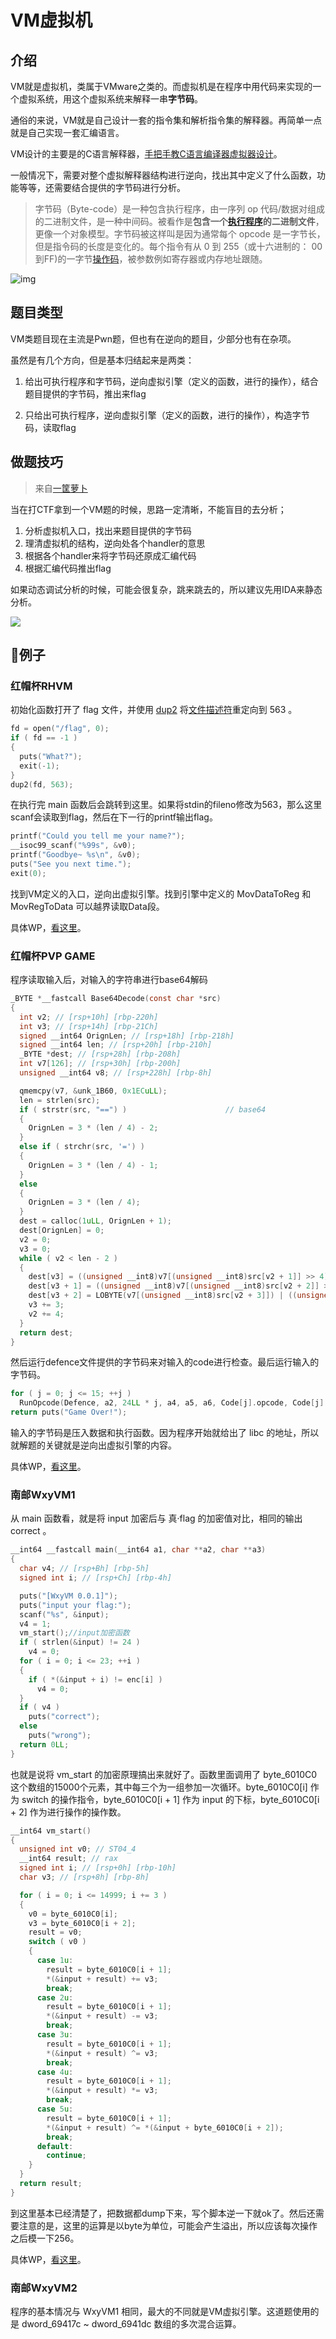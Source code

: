 # VM虚拟机

## 介绍

VM就是虚拟机，类属于VMware之类的。而虚拟机是在程序中用代码来实现的一个虚拟系统，用这个虚拟系统来解释一串**字节码**。

通俗的来说，VM就是自己设计一套的指令集和解析指令集的解释器。再简单一点就是自己实现一套汇编语言。

VM设计的主要是的C语言解释器，[手把手教C语言编译器虚拟器设计](<https://lotabout.me/2015/write-a-C-interpreter-2/>)。



一般情况下，需要对整个虚拟解释器结构进行逆向，找出其中定义了什么函数，功能等等，还需要结合提供的字节码进行分析。

> 字节码（Byte-code）是一种包含执行程序，由一序列 op 代码/数据对组成的二进制文件，是一种中间码。被看作是**包含一个[执行程序](https://baike.baidu.com/item/执行程序)的二进制文件**，更像一个对象模型。字节码被这样叫是因为通常每个 opcode 是一字节长，但是指令码的长度是变化的。每个指令有从 0 到 255（或十六进制的： 00 到FF)的一字节[操作码](https://baike.baidu.com/item/操作码)，被参数例如寄存器或内存地址跟随。

![img](https://gss1.bdstatic.com/-vo3dSag_xI4khGkpoWK1HF6hhy/baike/crop%3D0%2C17%2C512%2C338%3Bc0%3Dbaike80%2C5%2C5%2C80%2C26/sign=b769daa0c095d143ce39be634ec0ae33/b64543a98226cffcebd98911b1014a90f703eaa6.jpg)

## 题目类型

VM类题目现在主流是Pwn题，但也有在逆向的题目，少部分也有在杂项。

虽然是有几个方向，但是基本归结起来是两类：

1. 给出可执行程序和字节码，逆向虚拟引擎（定义的函数，进行的操作），结合题目提供的字节码，推出来flag

2. 只给出可执行程序，逆向虚拟引擎（定义的函数，进行的操作），构造字节码，读取flag

   

## 做题技巧

> 来自[一筐萝卜](<https://radishes.top/>)

当在打CTF拿到一个VM题的时候，思路一定清晰，不能盲目的去分析；

1. 分析虚拟机入口，找出来题目提供的字节码
2. 理清虚拟机的结构，逆向处各个handler的意思
3. 根据各个handler来将字节码还原成汇编代码
4. 根据汇编代码推出flag

如果动态调试分析的时候，可能会很复杂，跳来跳去的，所以建议先用IDA来静态分析。

![](https://raw.githubusercontent.com/skyedai910/Picbed/master/img/20191210235228.png)



## 🌰例子

### 红帽杯RHVM

初始化函数打开了 flag 文件，并使用 [dup2](<https://baike.baidu.com/item/dup2>) 将[文件描述符](https://baike.baidu.com/item/文件描述符)重定向到 563 。

```c
fd = open("/flag", 0);
if ( fd == -1 )
{
  puts("What?");
  exit(-1);
}
dup2(fd, 563);
```

在执行完 main 函数后会跳转到这里。如果将stdin的fileno修改为563，那么这里scanf会读取到flag，然后在下一行的printf输出flag。

```c
printf("Could you tell me your name?");
__isoc99_scanf("%99s", &v0);
printf("Goodbye~ %s\n", &v0);
puts("See you next time.");
exit(0);
```

 找到VM定义的入口，逆向出虚拟引擎。找到引擎中定义的 MovDataToReg 和 MovRegToData 可以越界读取Data段。

具体WP，[看这里](http://dittozzz.top/2019/11/25/2019红帽杯final三道pwn的wp/)。



### 红帽杯PVP GAME

程序读取输入后，对输入的字符串进行base64解码

```c
_BYTE *__fastcall Base64Decode(const char *src)
{
  int v2; // [rsp+10h] [rbp-220h]
  int v3; // [rsp+14h] [rbp-21Ch]
  signed __int64 OrignLen; // [rsp+18h] [rbp-218h]
  signed __int64 len; // [rsp+20h] [rbp-210h]
  _BYTE *dest; // [rsp+28h] [rbp-208h]
  int v7[126]; // [rsp+30h] [rbp-200h]
  unsigned __int64 v8; // [rsp+228h] [rbp-8h]

  qmemcpy(v7, &unk_1B60, 0x1ECuLL);
  len = strlen(src);
  if ( strstr(src, "==") )                      // base64
  {
    OrignLen = 3 * (len / 4) - 2;
  }
  else if ( strchr(src, '=') )
  {
    OrignLen = 3 * (len / 4) - 1;
  }
  else
  {
    OrignLen = 3 * (len / 4);
  }
  dest = calloc(1uLL, OrignLen + 1);
  dest[OrignLen] = 0;
  v2 = 0;
  v3 = 0;
  while ( v2 < len - 2 )
  {
    dest[v3] = ((unsigned __int8)v7[(unsigned __int8)src[v2 + 1]] >> 4) | 4 * v7[(unsigned __int8)src[v2]];
    dest[v3 + 1] = ((unsigned __int8)v7[(unsigned __int8)src[v2 + 2]] >> 2) | 16 * v7[(unsigned __int8)src[v2 + 1]];
    dest[v3 + 2] = LOBYTE(v7[(unsigned __int8)src[v2 + 3]]) | ((unsigned __int8)v7[(unsigned __int8)src[v2 + 2]] << 6);
    v3 += 3;
    v2 += 4;
  }
  return dest;
}
```

然后运行defence文件提供的字节码来对输入的code进行检查。最后运行输入的字节码。

```c
for ( j = 0; j <= 15; ++j )
  RunOpcode(Defence, a2, 24LL * j, a4, a5, a6, Code[j].opcode, Code[j].arg1, Code[j].arg2);
return puts("Game Over!");
```

输入的字节码是压入数据和执行函数。因为程序开始就给出了 libc  的地址，所以就解题的关键就是逆向出虚拟引擎的内容。

具体WP，[看这里](http://dittozzz.top/2019/11/25/2019红帽杯final三道pwn的wp/)。



### 南邮WxyVM1

从 main 函数看，就是将 input 加密后与 真·flag 的加密值对比，相同的输出 correct 。

```c
__int64 __fastcall main(__int64 a1, char **a2, char **a3)
{
  char v4; // [rsp+Bh] [rbp-5h]
  signed int i; // [rsp+Ch] [rbp-4h]

  puts("[WxyVM 0.0.1]");
  puts("input your flag:");
  scanf("%s", &input);
  v4 = 1;
  vm_start();//input加密函数
  if ( strlen(&input) != 24 )
    v4 = 0;
  for ( i = 0; i <= 23; ++i )
  {
    if ( *(&input + i) != enc[i] )
      v4 = 0;
  }
  if ( v4 )
    puts("correct");
  else
    puts("wrong");
  return 0LL;
}
```

也就是说将 vm_start 的加密原理搞出来就好了。函数里面调用了 byte_6010C0 这个数组的15000个元素，其中每三个为一组参加一次循环。byte_6010C0[i] 作为 switch 的操作指令，byte_6010C0[i + 1] 作为 input 的下标，byte_6010C0[i + 2] 作为进行操作的操作数。

```c
__int64 vm_start()
{
  unsigned int v0; // ST04_4
  __int64 result; // rax
  signed int i; // [rsp+0h] [rbp-10h]
  char v3; // [rsp+8h] [rbp-8h]

  for ( i = 0; i <= 14999; i += 3 )
  {
    v0 = byte_6010C0[i];
    v3 = byte_6010C0[i + 2];
    result = v0;
    switch ( v0 )
    {
      case 1u:
        result = byte_6010C0[i + 1];
        *(&input + result) += v3;
        break;
      case 2u:
        result = byte_6010C0[i + 1];
        *(&input + result) -= v3;
        break;
      case 3u:
        result = byte_6010C0[i + 1];
        *(&input + result) ^= v3;
        break;
      case 4u:
        result = byte_6010C0[i + 1];
        *(&input + result) *= v3;
        break;
      case 5u:
        result = byte_6010C0[i + 1];
        *(&input + result) ^= *(&input + byte_6010C0[i + 2]);
        break;
      default:
        continue;
    }
  }
  return result;
}
```

到这里基本已经清楚了，把数据都dump下来，写个脚本逆一下就ok了。然后还需要注意的是，这里的运算是以byte为单位，可能会产生溢出，所以应该每次操作之后模一下256。

具体WP，[看这里](<https://www.52pojie.cn/forum.php?mod=viewthread&tid=828110>)。

 

### 南邮WxyVM2

程序的基本情况与 WxyVM1 相同，最大的不同就是VM虚拟引擎。这道题使用的是 dword_69417c ~ dword_6941dc 数组的多次混合运算。